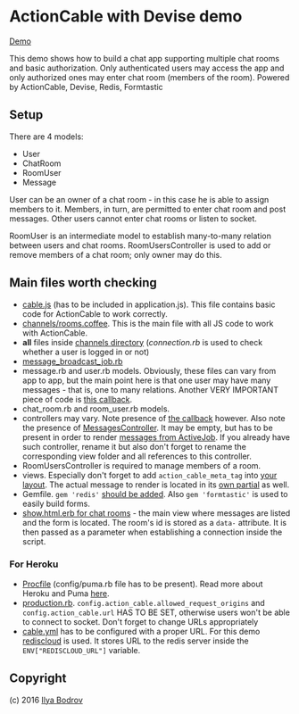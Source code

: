# ActionCable with Devise demo

[Demo](https://bodrovis-cable.herokuapp.com)

This demo shows how to build a chat app supporting multiple chat rooms and basic authorization. Only
authenticated users may access the app and only authorized ones may enter chat room (members of the room).
Powered by ActionCable, Devise, Redis, Formtastic

## Setup

There are 4 models:

* User
* ChatRoom
* RoomUser
* Message

User can be an owner of a chat room - in this case he is able to assign members to it. Members,
in turn, are permitted to enter chat room and post messages. Other users cannot enter chat rooms or listen
to socket.

RoomUser is an intermediate model to establish many-to-many relation between users and chat rooms.
RoomUsersController is used to add or remove members of a chat room; only owner may do this.

## Main files worth checking

* [cable.js](https://github.com/bodrovis-learning/actioncable_devise_demo/blob/master/app/assets/javascripts/cable.js) (has to be included in application.js). This file contains basic code for ActionCable to work correctly.
* [channels/rooms.coffee](https://github.com/bodrovis-learning/actioncable_devise_demo/blob/master/app/assets/javascripts/channels/rooms.coffee).
This is the main file with all JS code to work with ActionCable.
* **all** files inside [channels directory](https://github.com/bodrovis-learning/actioncable_devise_demo/tree/master/app/channels) (*connection.rb* is used to check whether a user is logged in or not)
* [message_broadcast_job.rb](https://github.com/bodrovis-learning/actioncable_devise_demo/blob/master/app/jobs/message_broadcast_job.rb)
* message.rb and user.rb models. Obviously, these files can vary from app to app, but the main point here is that one user may have many messages - that is, one to many relations.
Another VERY IMPORTANT piece of code is [this callback](https://github.com/bodrovis-learning/actioncable_devise_demo/blob/master/app/models/message.rb#L6).
* chat_room.rb and room_user.rb models.
* controllers may vary. Note presence of [the callback](https://github.com/bodrovis-learning/actioncable_devise_demo/blob/master/app/controllers/application_controller.rb#L6) however.
Also note the presence of [MessagesController](https://github.com/bodrovis-learning/actioncable_devise_demo/blob/master/app/controllers/messages_controller.rb). It may be empty, but has to be present in order to render
[messages from ActiveJob](https://github.com/bodrovis-learning/actioncable_devise_demo/blob/master/app/jobs/message_broadcast_job.rb#L11). If you already have such controller, rename it but also don't forget to rename
the corresponding view folder and all references to this controller.
* RoomUsersController is required to manage members of a room.
* views. Especially don't forget to add `action_cable_meta_tag` into [your layout](https://github.com/bodrovis-learning/actioncable_devise_demo/blob/master/app/views/layouts/application.html.erb#L6).
The actual message to render is located in its [own partial](https://github.com/bodrovis-learning/actioncable_devise_demo/blob/master/app/views/messages/_message.html.erb) as well.
* Gemfile. `gem 'redis'` [should be added](https://github.com/bodrovis-learning/actioncable_devise_demo/blob/master/Gemfile#L7).
Also `gem 'formtastic'` is used to easily build forms.
* [show.html.erb for chat rooms](https://github.com/bodrovis-learning/actioncable_devise_demo/blob/master/app/views/chat_rooms/show.html.erb) - the main view where messages are listed and the form is located.
The room's id is stored as a `data-` attribute. It is then passed as a parameter when establishing a connection inside the script.

### For Heroku

* [Procfile](https://github.com/bodrovis-learning/actioncable_devise_demo/blob/master/Procfile) (config/puma.rb file has to be present).
Read more about Heroku and Puma [here](https://devcenter.heroku.com/articles/deploying-rails-applications-with-the-puma-web-server).
* [production.rb](https://github.com/bodrovis-learning/actioncable_devise_demo/blob/master/config/environments/production.rb#L89).
`config.action_cable.allowed_request_origins` and `config.action_cable.url` HAS TO BE SET, otherwise users
won't be able to connect to socket. Don't forget to change URLs appropriately
* [cable.yml](https://github.com/bodrovis-learning/actioncable_devise_demo/blob/master/config/cable.yml#L4)
has to be configured with a proper URL. For this demo [rediscloud](https://elements.heroku.com/addons/rediscloud) is used.
It stores URL to the redis server inside the `ENV["REDISCLOUD_URL"]` variable.

## Copyright

(c) 2016 [Ilya Bodrov](http://ilyabodrov.me)
